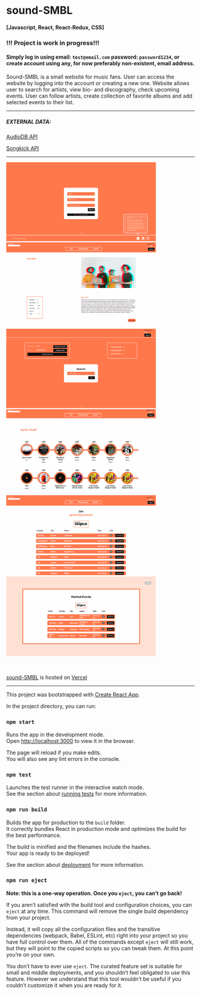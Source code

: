 # sound-SMBL

#### [Javascript, React, React-Redux, CSS]

### !!! Project is work in progress!!!
#### Simply log in using email: `test@email.com` password: `password1234`, or create account using any, for now preferably non-existent, email address.

Sound-SMBL is a small website for music fans. User can access the website by logging into the account or creating a new one. Website allows user to search for artists, view bio- and discography, check upcoming events. User can follow artists, create collection of favorite albums and add selected events to their list.

------------------------------------------------------------------------------------------------------------------------------------------------------------------

##### EXTERNAL DATA:
[AudioDB API](https://www.theaudiodb.com/api_guide.php)

[Songkick API](https://www.songkick.com/developer)

------------------------------------------------------------------------------------------------------------------------------------------------------------------

<img src="/screenshots/sign-up-page.png" width="400"> <img src="/screenshots/band-info-page.png" width="400" >

<img src="/screenshots/dashboard.png" width="400" > <img src="/screenshots/discography-page.png" width="400" >

<img src="/screenshots/events-page.png" width="400" > <img src="/screenshots/marked-events-modal.png" width="400" >

<br/>

[sound-SMBL](https://sound-smbl.vercel.app) is hosted on [Vercel](https://vercel.com/)

------------------------------------------------------------------------------------------------------------------------------------------------------------------


This project was bootstrapped with [Create React App](https://github.com/facebook/create-react-app).


In the project directory, you can run:

### `npm start`

Runs the app in the development mode.\
Open [http://localhost:3000](http://localhost:3000) to view it in the browser.

The page will reload if you make edits.\
You will also see any lint errors in the console.

### `npm test`

Launches the test runner in the interactive watch mode.\
See the section about [running tests](https://facebook.github.io/create-react-app/docs/running-tests) for more information.

### `npm run build`

Builds the app for production to the `build` folder.\
It correctly bundles React in production mode and optimizes the build for the best performance.

The build is minified and the filenames include the hashes.\
Your app is ready to be deployed!

See the section about [deployment](https://facebook.github.io/create-react-app/docs/deployment) for more information.

### `npm run eject`

**Note: this is a one-way operation. Once you `eject`, you can’t go back!**

If you aren’t satisfied with the build tool and configuration choices, you can `eject` at any time. This command will remove the single build dependency from your project.

Instead, it will copy all the configuration files and the transitive dependencies (webpack, Babel, ESLint, etc) right into your project so you have full control over them. All of the commands except `eject` will still work, but they will point to the copied scripts so you can tweak them. At this point you’re on your own.

You don’t have to ever use `eject`. The curated feature set is suitable for small and middle deployments, and you shouldn’t feel obligated to use this feature. However we understand that this tool wouldn’t be useful if you couldn’t customize it when you are ready for it.

